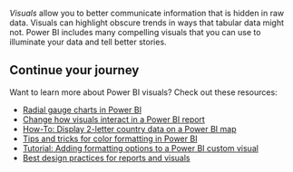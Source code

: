 *Visuals* allow you to better communicate information that is hidden in raw data. Visuals can highlight obscure trends in ways that tabular data might not. Power BI includes many compelling visuals that you can use to illuminate your data and tell better stories.

## Continue your journey

Want to learn more about Power BI visuals? Check out these resources:
- [Radial gauge charts in Power BI](/power-bi/visuals/power-bi-visualization-radial-gauge-charts/?azure-portal=true)
- [Change how visuals interact in a Power BI report](/power-bi/service-reports-visual-interactions/?azure-portal=true)
- [How-To: Display 2-letter country data on a Power BI map](https://go.microsoft.com/fwlink/?linkid=2101354&clcid=0x409)
- [Tips and tricks for color formatting in Power BI](/power-bi/visuals/service-tips-and-tricks-for-color-formatting/?azure-portal=true)
- [Tutorial: Adding formatting options to a Power BI custom visual](/power-bi/developer/custom-visual-develop-tutorial-format-options/?azure-portal=true)
- [Best design practices for reports and visuals](/power-bi/visuals/power-bi-visualization-best-practices/?azure-portal=true)
